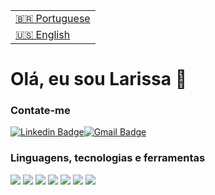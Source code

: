 <table>
  <tr>
    <td>
      <a href="README.md" disabled>🇧🇷 Portuguese</a>
    </td>
  </tr>
  <tr>
    <td>
      <a href="README-English.md">🇺🇸 English</a>
    </td>
   </tr>
</table>

# Olá, eu sou Larissa 👋

### Contate-me 

[![Linkedin Badge](https://img.shields.io/badge/-LinkedIn-blue?style=for-the-badge&logo=Linkedin&logoColor=white&link=https://https://www.linkedin.com/in/larissa-lidizia/)](https://www.linkedin.com/in/larissa-lidizia/)[![Gmail Badge](https://img.shields.io/badge/-Gmail-c14438?style=for-the-badge&logo=Gmail&logoColor=white&link=mailto:larilidizia@gmail.com)](mailto:cardozo.marina.p@gmail.com)

### Linguagens, tecnologias e ferramentas

![](https://img.shields.io/badge/-VISUAL%20STUDIO%20CODE-blue)
![](https://img.shields.io/badge/-SPRING%20TOOL-brightgreen)
![](https://img.shields.io/badge/-JAVA-red)
![](https://img.shields.io/badge/-SQL-blue)
![](https://img.shields.io/badge/-HTML-orange)
![](https://img.shields.io/badge/-JAVASCRIPT-yellow)
![](https://img.shields.io/badge/-CSS-blue)




<!--
**LarissaLidizia/LarissaLidizia** is a ✨ _special_ ✨ repository because its `README.md` (this file) appears on your GitHub profile.

Here are some ideas to get you started:

- 🔭 I’m currently working on ...
- 🌱 I’m currently learning ...
- 👯 I’m looking to collaborate on ...
- 🤔 I’m looking for help with ...
- 💬 Ask me about ...
- 📫 How to reach me: ...
- 😄 Pronouns: ...
- ⚡ Fun fact: ...
-->
